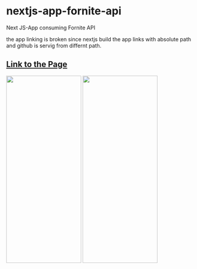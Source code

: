 # nextjs-app-fornite-api
Next JS-App consuming Fornite API

<p> 
the app linking is broken since nextjs build the app links with absolute path
and github is servig from differnt path.
<p>

<a href="https://decovichunter.github.io/nextjs-app-fornite-api/" > <h2> Link to the Page </h2> </a>


<img src="https://user-images.githubusercontent.com/48398993/107158535-c33d9980-69c5-11eb-84b5-90ae525bd3f9.jpg" width="200" height="500" />    <img src="https://user-images.githubusercontent.com/48398993/107158538-c59ff380-69c5-11eb-9f40-b5dbcea6f5d9.jpg" width="200" height="500" />       

